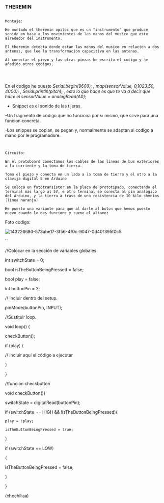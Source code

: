 ### THEREMIN

````

Montaje:

He montado el theremin opitoc que es un "instrumento" que produce sonido en base a los movimientos de las manos del musico que este alrededor del instrumento.

El theremin detecta donde estan las manos del musico en relacion a dos antenas, que lee la transformacion capacitiva en las antenas.

Al conectar el piezo y las otras piezas he escrito el codigo y he añadido otros codigos.




````


En el codigo he puesto   *Serial.begin(9600);   ,  map(sensorValue, 0,1023,50, 4000);  ,  Serial.println(pitch);   , esto lo que hace es que te va a decir que hace el sensorValue = analogRead(A0);*



- Snippet es el sonido de las tijeras.

-Un fragmento de codigo que no funciona por si mismo, que sirve para una funcion concreta.

-Los snippes se copian, se pegan y, normalmente se adaptan al codigo a mano por le programadore.




 ```
 
 
 Circuito:

En el protoboard conectamos los cables de las lineas de bus exteriores a la corriente y la toma de tierra.
 
Toma el piezo y conecta en un lado a la toma de tierra y el otro a la clavija digital 8 en Arduino 

Se coloca un fototransistor en la placa de prototipado, conectando el terminal mas largo al 5V, e otro terminal se conecta al pin analogico del Arduino, y la tierra a travs de una resistencia de 10 kilo ohmnios (linea naranja)

He puesto una variante para que al darle al boton que hemos puesto nuevo cuando le des funcione y suene el altavoz

``` 



 Foto codigo:
 
![143226680-573abe17-3f56-4f0c-9047-0d401395f0c5](https://user-images.githubusercontent.com/90753262/143233908-9aa5f9f7-8091-44dc-889e-04c6c324d6a4.png) 





``

//Colocar en la sección de variables globales.

int switchState = 0;

bool isTheButtonBeingPressed = false;

bool play = false;

int buttonPin = 2;

// Incluir dentro del setup.

pinMode(buttonPin, INPUT);

//Sustituir loop.

void loop() {

  checkButton();
  
  if (play) {
  
  // incluir aquí el código a ejecutar   
  
  }
  
}

//función checkbutton 

void checkButton(){

  switchState = digitalRead(buttonPin);
  
  if (switchState == HIGH && !isTheButtonBeingPressed){
  
    play = !play;
    
    isTheButtonBeingPressed = true;
    
  }
  
  if (switchState == LOW)
  
  {
  
  isTheButtonBeingPressed = false;
  
  }

}


(chechiliaa)


```
